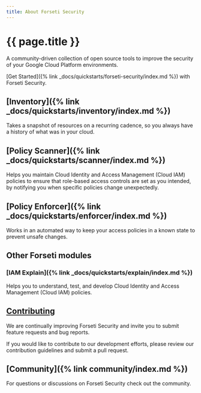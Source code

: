 ```yaml
---
title: About Forseti Security
---
```

# {{ page.title }} 

A community-driven collection of open source tools to improve the security of
your Google Cloud Platform environments.

[Get Started]({% link _docs/quickstarts/forseti-security/index.md %}) with
Forseti Security.

## [Inventory]({% link _docs/quickstarts/inventory/index.md %})

Takes a snapshot of resources on a recurring cadence, so you always have a
history of what was in your cloud.

## [Policy Scanner]({% link _docs/quickstarts/scanner/index.md %})

Helps you maintain Cloud Identity and Access Management (Cloud IAM) policies to
ensure that role-based access controls are
set as you intended, by notifying you when specific policies change
unexpectedly.

## [Policy Enforcer]({% link _docs/quickstarts/enforcer/index.md %})

Works in an automated way to keep your access policies in a known state to
prevent unsafe changes.

## Other Forseti modules

### [IAM Explain]({% link _docs/quickstarts/explain/index.md %})

Helps you to understand, test, and develop Cloud Identity and Access Management
(Cloud IAM) policies.

## [Contributing](https://github.com/GoogleCloudPlatform/forseti-security/blob/master/CONTRIBUTING.md)

We are continually improving Forseti Security and invite you to submit feature
requests and bug reports.

If you would like to contribute to our development efforts, please review our
contribution guidelines and submit a pull request.

## [Community]({% link community/index.md %})

For questions or discussions on Forseti Security check out the
community.
